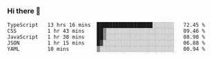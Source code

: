 ### Hi there 👋
<!--START_SECTION:waka-->
```text
TypeScript   13 hrs 16 mins  ██████████████████░░░░░░░   72.45 % 
CSS          1 hr 43 mins    ██▒░░░░░░░░░░░░░░░░░░░░░░   09.46 % 
JavaScript   1 hr 38 mins    ██▒░░░░░░░░░░░░░░░░░░░░░░   08.98 % 
JSON         1 hr 15 mins    █▓░░░░░░░░░░░░░░░░░░░░░░░   06.88 % 
YAML         10 mins         ▒░░░░░░░░░░░░░░░░░░░░░░░░   00.94 % 
```
<!--END_SECTION:waka-->

<!--
**keithort/keithort** is a ✨ _special_ ✨ repository because its `README.md` (this file) appears on your GitHub profile.

Here are some ideas to get you started:

- 🔭 I’m currently working on ...
- 🌱 I’m currently learning ...
- 👯 I’m looking to collaborate on ...
- 🤔 I’m looking for help with ...
- 💬 Ask me about ...
- 📫 How to reach me: ...
- 😄 Pronouns: ...
- ⚡ Fun fact: ...
-->
